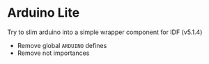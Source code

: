 # Arduino Lite
Try to slim arduino into a simple wrapper component for IDF (v5.1.4)

- Remove global `ARDUINO` defines
- Remove not importances
